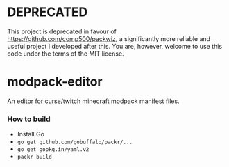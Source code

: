# DEPRECATED
This project is deprecated in favour of https://github.com/comp500/packwiz, a significantly more reliable and useful project I developed after this. You are, however, welcome to use this code under the terms of the MIT license.

# modpack-editor
An editor for curse/twitch minecraft modpack manifest files. 

### How to build
- Install Go
- `go get github.com/gobuffalo/packr/...`
- `go get gopkg.in/yaml.v2`
- `packr build`
